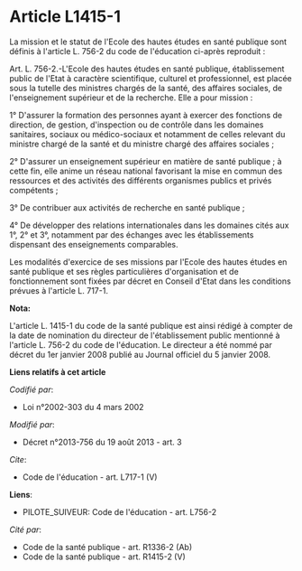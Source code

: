 # Article L1415-1

La mission et le statut de l'Ecole des hautes études en santé publique sont définis à l'article L. 756-2 du code de
l'éducation ci-après reproduit : 

Art. L. 756-2.-L'Ecole des hautes études en santé publique, établissement public de l'Etat à caractère scientifique, culturel
et professionnel, est placée sous la tutelle des ministres chargés de la santé, des affaires sociales, de l'enseignement
supérieur et de la recherche. Elle a pour mission : 

1° D'assurer la formation des personnes ayant à exercer des fonctions de direction, de gestion, d'inspection ou de contrôle
dans les domaines sanitaires, sociaux ou médico-sociaux et notamment de celles relevant du ministre chargé de la santé et du
ministre chargé des affaires sociales ; 

2° D'assurer un enseignement supérieur en matière de santé publique ; à cette fin, elle anime un réseau national favorisant
la mise en commun des ressources et des activités des différents organismes publics et privés compétents ; 

3° De contribuer aux activités de recherche en santé publique ; 

4° De développer des relations internationales dans les domaines cités aux 1°, 2° et 3°, notamment par des échanges avec les
établissements dispensant des enseignements comparables. 

Les modalités d'exercice de ses missions par l'Ecole des hautes études en santé publique et ses règles particulières
d'organisation et de fonctionnement sont fixées par décret en Conseil d'Etat dans les conditions prévues à l'article L.
717-1.

**Nota:**

L'article L. 1415-1 du code de la santé publique est ainsi rédigé à compter de la date de nomination du directeur de
l'établissement public mentionné à l'article L. 756-2 du code de l'éducation. Le directeur a été nommé par décret du 1er
janvier 2008 publié au Journal officiel du 5 janvier 2008.

**Liens relatifs à cet article**

_Codifié par_:

  - Loi n°2002-303 du 4 mars 2002

_Modifié par_:

  - Décret n°2013-756 du 19 août 2013 - art. 3

_Cite_:

  - Code de l'éducation - art. L717-1 (V)

**Liens**:

  - PILOTE_SUIVEUR: Code de l'éducation - art. L756-2

_Cité par_:

  - Code de la santé publique - art. R1336-2 (Ab)
  - Code de la santé publique - art. R1415-2 (V)
